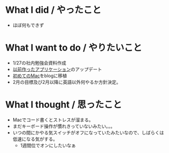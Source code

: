 # What I did / やったこと
- ほぼ何もできず

# What I want to do / やりたいこと
- 1/27の社内勉強会資料作成
- [以前作ったアプリケーション](https://github.com/yamap55/guild-story2-search)のアップデート
- [初めてのMac](https://slideck.io/github.com/yamap55/Slide/20170113/first_mac.md#/)をblogに移植
- 2月の目標及び2月以降に英語以外何やるか方針決定。

# What I thought / 思ったこと
- Macでコード書くとストレスが溜まる。
- まだキーボード操作が慣れきっていないみたい。。。
- いつの間にかやる気スイッチがオフになっていたみたいなので、しばらくは低速になる気がする。
  - 1週間位でオンにしたいなぁ
